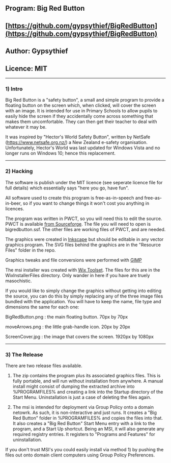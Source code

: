 ## Program: Big Red Button
## [https://github.com/gypsythief/BigRedButton](https://github.com/gypsythief/BigRedButton)
## Author: Gypsythief
## Licence: MIT

***

### 1) Intro

Big Red Button is a "safety button", a small and simple program to 
provide a floating button on the screen which, when clicked, will cover
the screen with an image. It is intended for use in Primary Schools to
allow pupils to easily hide the screen if they accidentally come across
something that makes them uncomfortable. They can then get their
teacher to deal with whatever it may be.

It was inspired by "Hector's World Safety Button", written by NetSafe
(https://www.netsafe.org.nz/) a New Zealand e-safety organisation.
Unfortunately, Hector's World was last updated for Windows Vista and no
longer runs on Windows 10; hence this replacement.

***

### 2) Hacking

The software is publish under the MIT licence (see seperate licence
file for full details) which essentially says "here you go, have fun".

All software used to create this program is free-as-in-speech and
free-as-in-beer, so if you want to change things it won't cost you
anything in licences.

The program was written in PWCT, so you will need this to edit the
source. PWCT is available [from Sourceforge](http://doublesvsoop.sourceforge.net).
The file you will need to open is bigredbutton.ssf. The other files are
working files of PWCT, and are needed.

The graphics were created in [Inkscape](https://inkscape.org)
but should be editable in any vector graphics program. The SVG files 
behind the graphics are in the "Resource Files" folder in the repo.

Graphics tweaks and file conversions were performed with [GIMP](http://www.gimp.org)

The msi installer was created with [Wix Toolset](http://wixtoolset.org). 
The files for this are in the WixInstallerFiles directory. Only wander 
in here if you have are truely masochistic. 

If you would like to simply change the graphics without getting
into editing the source, you can do this by simply replacing any of the
three image files bundled with the application. You will have to keep
the name, file type and dimensions the same for each one:

BigRedButton.png : the main floating button. 70px by 70px

moveArrows.png : the little grab-handle icon. 20px by 20px

ScreenCover.jpg : the image that covers the screen. 1920px by 1080px

***

### 3) The Release

There are two release files available.

1. The zip contains the program plus its associated graphics files.
This is fully portable, and will run without installation from anywhere.
A manual install might consist of dumping the extracted archive into
%PROGRAMFILES% and creating a link into the Startup directory of the
Start Menu. Uninstallation is just a case of deleting the files again.

2. The msi is intended for deployment via Group Policy onto a domain
netowrk. As such, it is non-interactive and just runs. It creates a
"Big Red Button" folder in %PROGRAMFILES% and copies the files into
that. It also creates a "Big Red Button" Start Menu entry with a link
to the program, and a Start Up shortcut. Being an MSI, it will also
generate any required registry entries. It registers to "Programs and
Features" for uninstallation.

If you don't trust MSI's you could easily install via method 1) by pushing
the files out onto domain client computers using Group Policy
Preferences.
